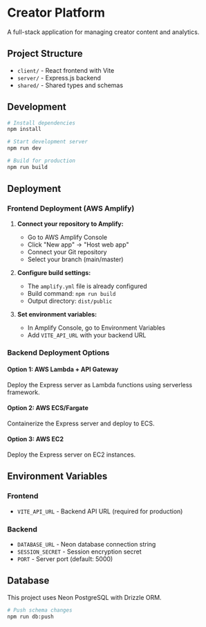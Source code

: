 # Creator Platform

A full-stack application for managing creator content and analytics.

## Project Structure

- `client/` - React frontend with Vite
- `server/` - Express.js backend
- `shared/` - Shared types and schemas

## Development

```bash
# Install dependencies
npm install

# Start development server
npm run dev

# Build for production
npm run build
```

## Deployment

### Frontend Deployment (AWS Amplify)

1. **Connect your repository to Amplify:**
   - Go to AWS Amplify Console
   - Click "New app" → "Host web app"
   - Connect your Git repository
   - Select your branch (main/master)

2. **Configure build settings:**
   - The `amplify.yml` file is already configured
   - Build command: `npm run build`
   - Output directory: `dist/public`

3. **Set environment variables:**
   - In Amplify Console, go to Environment Variables
   - Add `VITE_API_URL` with your backend URL

### Backend Deployment Options

#### Option 1: AWS Lambda + API Gateway
Deploy the Express server as Lambda functions using serverless framework.

#### Option 2: AWS ECS/Fargate
Containerize the Express server and deploy to ECS.

#### Option 3: AWS EC2
Deploy the Express server on EC2 instances.

## Environment Variables

### Frontend
- `VITE_API_URL` - Backend API URL (required for production)

### Backend
- `DATABASE_URL` - Neon database connection string
- `SESSION_SECRET` - Session encryption secret
- `PORT` - Server port (default: 5000)

## Database

This project uses Neon PostgreSQL with Drizzle ORM.

```bash
# Push schema changes
npm run db:push
```
